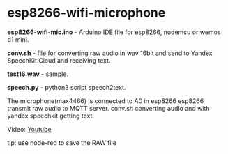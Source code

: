 # esp8266-wifi-microphone

**esp8266-wifi-mic.ino** - Arduino IDE file for esp8266,
nodemcu or wemos d1 mini.

**conv.sh** - file for converting raw audio in wav 16bit and
send to Yandex SpeechKit Cloud and receiving text.

**test16.wav** - sample.

**speech.py** - python3 script speech2text.

The microphone(max4466) is connected to A0 in esp8266
esp8266 transmit raw audio to MQTT server.
conv.sh converting audio and with yandex speechkit getting text.

Video: [Youtube](https://youtu.be/rU_Pw9Jb_PM)

tip: use node-red to save the RAW file
